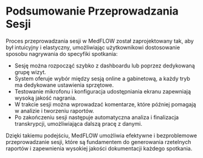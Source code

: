 # Podsumowanie Przeprowadzania Sesji

Proces przeprowadzania sesji w MedFLOW został zaprojektowany tak, aby był intuicyjny i elastyczny, umożliwiając użytkownikowi dostosowanie sposobu nagrywania do specyfiki spotkania:

* Sesję można rozpocząć szybko z dashboardu lub poprzez dedykowaną grupę wizyt.
* System oferuje wybór między sesją online a gabinetową, a każdy tryb ma dedykowane ustawienia sprzętowe.
* Testowanie mikrofonu i konfiguracja udostępniania ekranu zapewniają wysoką jakość nagrania.
* W trakcie sesji można wprowadzać komentarze, które później pomagają w analizie i tworzeniu raportów.
* Po zakończeniu sesji następuje automatyczna analiza i finalizacja transkrypcji, umożliwiająca dalszą pracę z danymi.

Dzięki takiemu podejściu, MedFLOW umożliwia efektywne i bezproblemowe przeprowadzanie sesji, które są fundamentem do generowania rzetelnych raportów i zapewnienia wysokiej jakości dokumentacji każdego spotkania.
